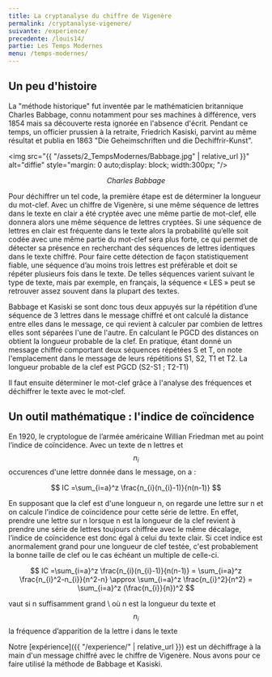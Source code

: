 ```yaml
---
title: La cryptanalyse du chiffre de Vigenère
permalink: /cryptanalyse-vigenere/
suivante: /experience/
precedente: /louis14/
partie: Les Temps Modernes
menu: /temps-modernes/
---
```


## Un peu d'histoire

La "méthode historique" fut inventée par le mathématicien britannique Charles Babbage, connu notamment pour ses machines à différence, vers 1854 mais sa découverte resta ignorée en l'absence d'écrit. Pendant ce temps, un officier prussien à la retraite, Friedrich Kasiski, parvint au même résultat et publia en 1863 "Die Geheimschriften und die Dechiffrir-Kunst".


<img src="{{ "/assets/2_TempsModernes/Babbage.jpg" | relative_url }}" alt="diffie" style="margin: 0 auto;display: block; width:300px; "/>
<p align="center"> <em> Charles Babbage </em> </p>

Pour déchiffrer un tel code, la première étape est de déterminer la longueur du mot-clef. Avec un chiffre de Vigenère, si une même séquence de lettres dans le texte en clair a été cryptée avec une même partie de mot-clef, elle donnera alors une même séquence de lettres cryptées. Si une séquence de lettres en clair est fréquente dans le texte alors la probabilité qu’elle soit codée avec une même partie du mot-clef sera plus forte, ce qui permet de détecter sa présence en recherchant des séquences de lettres identiques dans le texte chiffré. Pour faire cette détection de façon statistiquement fiable, une séquence d’au moins trois lettres est préférable et doit se répéter plusieurs fois dans le texte. De telles séquences varient suivant le type de texte, mais par exemple, en français, la séquence « LES » peut se retrouver assez souvent dans la plupart des textes.

Babbage et Kasiski se sont donc tous deux appuyés sur la répétition d’une séquence de 3 lettres dans le message chiffré et ont calculé la distance entre elles dans le message, ce qui revient à calculer par combien de lettres elles sont séparées l'une de l'autre. En calculant le PGCD des distances on obtient la longueur probable de la clef.
En pratique, étant donné un message chiffré comportant deux séquences répétées S et T, on note l'emplacement dans le message de leurs répétitions S1, S2, T1 et T2. La longueur probable de la clef est PGCD (S2-S1 ; T2-T1)

Il faut ensuite déterminer le mot-clef grâce à l'analyse des fréquences et déchiffrer le texte avec le mot-clef.

## Un outil mathématique : l'indice de coïncidence

En 1920, le cryptologue de l’armée américaine Willian Friedman met au point l’indice de coïncidence. Avec un texte de n lettres et $$ n_{i} $$ occurences d'une lettre donnée dans le message, on a :

$$ IC =\sum_{i=a}^z \frac{n_{i}(n_{i}-1)}{n(n-1)} $$

En supposant que la clef est d'une longueur n, on regarde une lettre sur n et on calcule l'indice de coïncidence pour cette série de lettre. En effet, prendre une lettre sur n lorsque n est la longueur de la clef revient à prendre une série de lettres toujours chiffrée avec le même décalage, l’indice de coïncidence est donc égal à celui du texte clair. Si ccet indice est anormalement grand pour une longueur de clef testée, c'est probablement la bonne taille de clef ou le cas échéant un multiple de celle-ci.

$$ IC =\sum_{i=a}^z \frac{n_{i}(n_{i}-1)}{n(n-1)} = \sum_{i=a}^z \frac{n_{i}^2-n_{i}}{n^2-n} \approx \sum_{i=a}^z \frac{n_{i}^2}{n^2} = \sum_{i=a}^z (\frac{n_{i}}{n})^2 $$

vaut si n suffisamment grand \\
où n est la longueur du texte et $$ n_{i} $$ la fréquence d’apparition de la lettre i dans le texte

Notre [expérience]({{ "/experience/" | relative_url }}) est un déchiffrage à la main d'un message chiffré avec le chiffre de Vigenère. Nous avons pour ce faire utilisé la méthode de Babbage et Kasiski.
